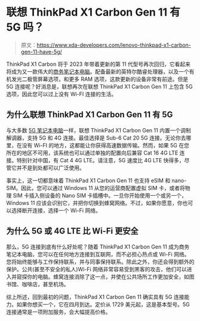 # 联想 ThinkPad X1 Carbon Gen 11 有 5G 吗？

> 原文：<https://www.xda-developers.com/lenovo-thinkpad-x1-carbon-gen-11-have-5g/>

ThinkPad X1 Carbon 将于 2023 年带着更新的第 11 代型号再次回归，它看起来将成为又一款伟大的[商务笔记本电脑](https://www.xda-developers.com/best-business-laptops/)。配备最新的英特尔酷睿处理器，以及一个有机发光二极管屏幕选项，和更多 RAM 选项，这款更新的设备非常有前途。但是 5G 连接呢？好消息是，联想再次在联想 ThinkPad X1 Carbon Gen 11 上包含 5G 选项，因此您可以过上没有 Wi-FI 连接的生活。

## 为什么联想 ThinkPad X1 Carbon Gen 11 有 5G

与大多数 [5G 笔记本电脑](https://www.xda-developers.com/best-5g-laptops/)一样，联想 ThinkPad X1 Carbon Gen 11 内置一个调制解调器，支持 5G 和 4G 连接。最佳选择是 Sub-6 Cat 20 5G 连接。无论你去哪里，在没有 Wi-FI 的地方，这都能让你获得高速数据传输。然而，如果 5G 在您所在的地区不可用，该系统也可以通过单独的配置向后兼容 Cat 16 4G LTE 连接。特别针对中国，有 Cat 4 4G LTE。请注意，5G 速度比 4G LTE 快得多，尽管它并不是到处都可以广泛使用。

事实上，这一切都意味着 ThinkPad X1 Carbon Gen 11 也支持 eSIM 和 nano-SIM。因此，您可以通过 Windows 11 从您的运营商配置虚拟 SIM 卡，或者将物理 SIM 卡插入侧设备的 Nano SIM 卡插槽中。一旦你开始使用一个或另一个，Windows 11 应该会识别它，并把你切换到蜂窝网络。不过，如果你愿意，你也可以选择断开连接，选择一个 Wi-Fi 网络。

## 为什么 5G 或 4G LTE 比 Wi-Fi 更安全

那么，5G 连接到底有什么好处呢？随着 ThinkPad X1 Carbon Gen 11 成为商务笔记本电脑，您可以在任何地方连接到互联网，而不必担心热点或 Wi-Fi 网络。您将始终能够与工作保持联系，并与同事保持联系。除此之外，你还会得到额外的保护。公共(甚至不安全的私人)Wi-Fi 网络非常容易受到黑客的攻击，他们可以进入并窥探你的电脑。蜂窝连接消除了这一点，并使在公共场所工作更加安全，如图书馆、咖啡店，甚至机场。

综上所述，回到最初的问题，ThinkPad X1 Carbon Gen 11 确实具有 5G 连接能力。如果你想买一个，它在四月到达。定价从 1729 美元起，这是基本型号。5G 连接通常是一项附加服务，会大幅提高价格。
